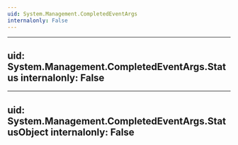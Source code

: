 ```yaml
---
uid: System.Management.CompletedEventArgs
internalonly: False
---
```


---
uid: System.Management.CompletedEventArgs.Status
internalonly: False
---

---
uid: System.Management.CompletedEventArgs.StatusObject
internalonly: False
---
